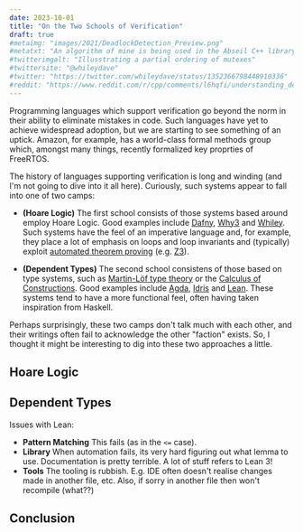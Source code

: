 ```yaml
---
date: 2023-10-01
title: "On the Two Schools of Verification"
draft: true
#metaimg: "images/2021/DeadlockDetection_Preview.png"
#metatxt: "An algorithm of mine is being used in the Abseil C++ library for dynamic deadlock detection.  So, I thought I would give an overview of how it works."
#twitterimgalt: "Illusstrating a partial ordering of mutexes"
#twittersite: "@whileydave"
#twitter: "https://twitter.com/whileydave/status/1352366798448910336"
#reddit: "https://www.reddit.com/r/cpp/comments/l6hqfi/understanding_deadlock_detection_in_abseil/"
---
```


Programming languages which support verification go beyond the norm in their ability to eliminate mistakes in code.  Such languages have yet to achieve widespread adoption, but we are starting to see something of an uptick.  Amazon, for example, has a world-class formal methods group which, amongst many things, recently formalized key proprties of FreeRTOS.

The history of languages supporting verification is long and winding (and I'm not going to dive into it all here).  Curiously, such systems appear to fall into one of two camps:

   * **(Hoare Logic)** The first school consists of those systems
       based around employ Hoare Logic.  Good examples include
       [Dafny](https://en.wikipedia.org/wiki/Dafny),
       [Why3](http://why3.lri.fr/) and
       [Whiley](https://en.wikipedia.org/wiki/Whiley_(programming_language)).
       Such systems have the feel of an imperative language and, for
       example, they place a lot of emphasis on loops and loop
       invariants and (typically) exploit [automated theorem
       proving](https://en.wikipedia.org/wiki/Automated_theorem_proving)
       (e.g. [Z3](https://research.nccgroup.com/2021/01/29/software-verification-and-analysis-using-z3/)).

   * **(Dependent Types)** The second school consistens of those based
       on type systems, such as [Martin-Löf type
       theory](https://en.wikipedia.org/wiki/Intuitionistic_type_theory)
       or the [Calculus of
       Constructions](https://en.wikipedia.org/wiki/Calculus_of_constructions).
       Good examples include
       [Agda](https://en.wikipedia.org/wiki/Agda_(programming_language)),
       [Idris](https://en.wikipedia.org/wiki/Idris_(programming_language))
       and
       [Lean](https://en.wikipedia.org/wiki/Lean_(proof_assistant)).
       These systems tend to have a more functional feel, often having
       taken inspiration from Haskell.
   
Perhaps surprisingly, these two camps don't talk much with each other,
and their writings often fail to acknowledge the other "faction"
exists.  So, I thought it might be interesting to dig into these two
approaches a little.

## Hoare Logic

## Dependent Types

Issues with Lean:

   * **Pattern Matching** This fails (as in the `<=` case).
   * **Library** When automation fails, its very hard figuring out
     what lemma to use.  Documentation is pretty terrible.  A lot of
     stuff refers to Lean 3!
   * **Tools** The tooling is rubbish.  E.g. IDE often doesn't realise
     changes made in another file, etc.  Also, if sorry in another
     file then won't recompile (what??)
   
   

## Conclusion

